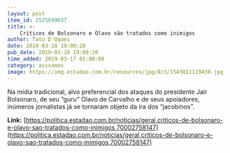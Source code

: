 ```yaml
---
layout: post
item_id: 2525699637
title: >-
    Críticos de Bolsonaro e Olavo são tratados como inimigos
author: Tatu D'Oquei
date: 2019-03-18 19:09:20
pub_date: 2019-03-18 19:09:20
time_added: 2019-03-17 01:00:00
category: avisamos
image: https://img.estadao.com.br/resources/jpg/8/3/1543021119438.jpg
---
```


Na mídia tradicional, alvo preferencial dos ataques do presidente Jair Bolsonaro, de seu “guru” Olavo de Carvalho e de seus apoiadores, inúmeros jornalistas já se tornaram objeto da ira dos “jacobinos”.

**Link:** [https://politica.estadao.com.br/noticias/geral,criticos-de-bolsonaro-e-olavo-sao-tratados-como-inimigos,70002758147](https://politica.estadao.com.br/noticias/geral,criticos-de-bolsonaro-e-olavo-sao-tratados-como-inimigos,70002758147)

